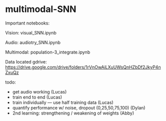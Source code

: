 # multimodal-SNN

Important notebooks:

Vision: visual_SNN.ipynb

Audio: audiotry_SNN.ipynb

Multimodal: population-3_integrate.ipynb

Data located gdrive: https://drive.google.com/drive/folders/1rVnOwAiLXuUWsQnHZbDf2JkyP4nZxuQz


todo:
- get audio working (Lucas)
- train end to end (Lucas)
- train individually — use half training data (Lucas)
- quantify performance w/ noise, dropout (0,25,50,75,100) (Dylan)
- 2nd learning: strengthening / weakening of weights (Abby)
